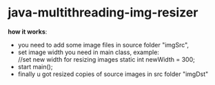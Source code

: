 # java-multithreading-img-resizer
**how it works**:
- you need to add some image files in source folder "imgSrc", 
- set image width you need in main class, example:    
      //set new width for resizing images
       static int newWidth = 300;
- start main();
- finally u got resized copies of source images in src folder "imgDst"
